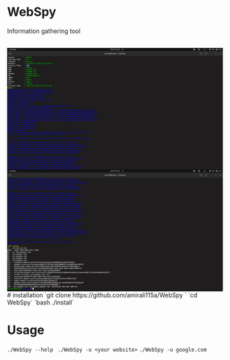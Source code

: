 # WebSpy
Information gathering  tool

<img align="center" src="" width="900">
<img align="center" src="screen2.png" width="900">
<img align="center" src="screen3.png" width="900">
# installation
`git clone https://github.com/amirali115a/WebSpy `
`cd WebSpy`
`bash ./install`

# Usage
`./WebSpy --help `
`./WebSpy -u <your website>`
` ./WebSpy -u google.com  `
